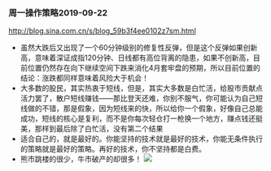 ### 周一操作策略2019-09-22
http://blog.sina.com.cn/s/blog_59b3f4ee0102z7sm.html
- 虽然大跌后又出现了一个60分钟级别的修复性反弹，但是这个反弹如果创新高，意味着深证成指120分钟、日线都有高位背离的隐患，如果不创新高，目前位置仍然存在向下继续空间下跌来消化4月套牢盘的预期，所以目前位置的结论：涨跌都同样意味着风险大于机会！
- 大多数的股民，其实热衷于短线，但是，其实大多数是白忙活，给股市贡献点活力罢了，散户短线赚钱——那比登天还难，你别不服气，你可能认为自己短线做的不错，那是假象，因为短线来的快，所以给你一个假象，好像自己总能成功，短线的核心是复利，而不是你每次轻仓打一枪换一个地方，赚点钱还挺美，那样到最后除了白忙活，没有第二个结果
- 适合自己的，就是最好的。你能坚持的技术就是最好的技术，你能无条件执行的策略就是最好的策略。再好的技术，你不坚持都是白费。
- 熊市跳楼的很少，牛市破产的却很多！
![](http://s5.sinaimg.cn/orignal/001DQGn4zy7xdigCTcM44)